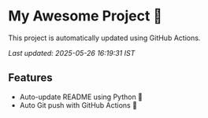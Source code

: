 # My Awesome Project 🚀

This project is automatically updated using GitHub Actions.

_Last updated: 2025-05-26 16:19:31 IST_

## Features
- Auto-update README using Python 🐍
- Auto Git push with GitHub Actions 🤖
